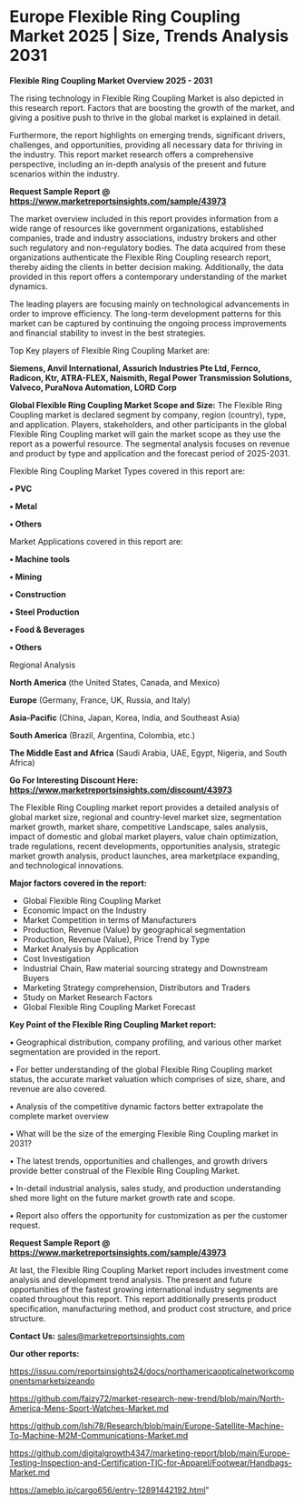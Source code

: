 # Europe Flexible Ring Coupling Market 2025 | Size, Trends Analysis 2031

<Strong> Flexible Ring Coupling Market Overview 2025 - 2031</strong>

The rising technology in Flexible Ring Coupling Market is also depicted in this research report. Factors that are boosting the growth of the market, and giving a positive push to thrive in the global market is explained in detail.

Furthermore, the report highlights on emerging trends, significant drivers, challenges, and opportunities, providing all necessary data for thriving in the industry. This report market research offers a comprehensive perspective, including an in-depth analysis of the present and future scenarios within the industry.

<strong>Request Sample Report @ <a href=https://www.marketreportsinsights.com/sample/43973>https://www.marketreportsinsights.com/sample/43973</a></strong>

The market overview included in this report provides information from a wide range of resources like government organizations, established companies, trade and industry associations, industry brokers and other such regulatory and non-regulatory bodies. The data acquired from these organizations authenticate the Flexible Ring Coupling research report, thereby aiding the clients in better decision making. Additionally, the data provided in this report offers a contemporary understanding of the market dynamics.

The leading players are focusing mainly on technological advancements in order to improve efficiency. The long-term development patterns for this market can be captured by continuing the ongoing process improvements and financial stability to invest in the best strategies.

Top Key players of Flexible Ring Coupling Market are:

<strong>Siemens, Anvil International, Assurich Industries Pte Ltd, Fernco, Radicon, Ktr, ATRA-FLEX, Naismith, Regal Power Transmission Solutions, Valveco, PuraNova Automation, LORD Corp</strong>

<strong><b>Global Flexible Ring Coupling Market Scope and Size:</b></strong>
The Flexible Ring Coupling market is declared segment by company, region (country), type, and application. Players, stakeholders, and other participants in the global Flexible Ring Coupling market will gain the market scope as they use the report as a powerful resource. The segmental analysis focuses on revenue and product by type and application and the forecast period of 2025-2031.

Flexible Ring Coupling Market Types covered in this report are:

<strong>•  PVC

•  Metal

•  Others</strong>

Market Applications covered in this report are:

<strong>•  Machine tools

•  Mining

•  Construction

•  Steel Production

•  Food & Beverages

•  Others</strong> 

Regional Analysis

<strong>North America</strong> (the United States, Canada, and Mexico)

<strong>Europe</strong> (Germany, France, UK, Russia, and Italy)

<strong>Asia-Pacific</strong> (China, Japan, Korea, India, and Southeast Asia)

<strong>South America</strong> (Brazil, Argentina, Colombia, etc.)

<strong>The Middle East and Africa</strong> (Saudi Arabia, UAE, Egypt, Nigeria, and South Africa)

<strong>Go For Interesting Discount Here: <a href=https://www.marketreportsinsights.com/discount/43973>https://www.marketreportsinsights.com/discount/43973</a></strong>

The Flexible Ring Coupling market report provides a detailed analysis of global market size, regional and country-level market size, segmentation market growth, market share, competitive Landscape, sales analysis, impact of domestic and global market players, value chain optimization, trade regulations, recent developments, opportunities analysis, strategic market growth analysis, product launches, area marketplace expanding, and technological innovations.

<strong><b>Major factors covered in the report:</b></strong>
<ul>
  <li>Global Flexible Ring Coupling Market </li>
  <li>Economic Impact on the Industry</li>
  <li>Market Competition in terms of Manufacturers</li>
  <li>Production, Revenue (Value) by geographical segmentation</li>
  <li>Production, Revenue (Value), Price Trend by Type</li>
  <li>Market Analysis by Application</li>
  <li>Cost Investigation</li>
  <li>Industrial Chain, Raw material sourcing strategy and Downstream Buyers</li>
  <li>Marketing Strategy comprehension, Distributors and Traders</li>
  <li>Study on Market Research Factors</li>
  <li>Global Flexible Ring Coupling Market Forecast</li>
</ul>

<strong><b>Key Point of the Flexible Ring Coupling Market report:</b></strong>

• Geographical distribution, company profiling, and various other market segmentation are provided in the report.

• For better understanding of the global Flexible Ring Coupling market status, the accurate market valuation which comprises of size, share, and revenue are also covered.

• Analysis of the competitive dynamic factors better extrapolate the complete market overview

• What will be the size of the emerging Flexible Ring Coupling market in 2031?

• The latest trends, opportunities and challenges, and growth drivers provide better construal of the Flexible Ring Coupling Market.

• In-detail industrial analysis, sales study, and production understanding shed more light on the future market growth rate and scope.

• Report also offers the opportunity for customization as per the customer request.

<strong>Request Sample Report @ <a href=https://www.marketreportsinsights.com/sample/43973>https://www.marketreportsinsights.com/sample/43973</a></strong>

At last, the Flexible Ring Coupling Market report includes investment come analysis and development trend analysis. The present and future opportunities of the fastest growing international industry segments are coated throughout this report. This report additionally presents product specification, manufacturing method, and product cost structure, and price structure.

<strong>Contact Us:</strong>
sales@marketreportsinsights.com

<strong>Our other reports:</strong>

<a href=https://issuu.com/reportsinsights24/docs/northamericaopticalnetworkcomponentsmarketsizeando>https://issuu.com/reportsinsights24/docs/northamericaopticalnetworkcomponentsmarketsizeando</a>

<a href=https://github.com/faizy72/market-research-new-trend/blob/main/North-America-Mens-Sport-Watches-Market.md>https://github.com/faizy72/market-research-new-trend/blob/main/North-America-Mens-Sport-Watches-Market.md</a>

<a href=https://github.com/Ishi78/Research/blob/main/Europe-Satellite-Machine-To-Machine-M2M-Communications-Market.md>https://github.com/Ishi78/Research/blob/main/Europe-Satellite-Machine-To-Machine-M2M-Communications-Market.md</a>

<a href=https://github.com/digitalgrowth4347/marketing-report/blob/main/Europe-Testing-Inspection-and-Certification-TIC-for-Apparel/Footwear/Handbags-Market.md>https://github.com/digitalgrowth4347/marketing-report/blob/main/Europe-Testing-Inspection-and-Certification-TIC-for-Apparel/Footwear/Handbags-Market.md</a>

<a href=https://ameblo.jp/cargo656/entry-12891442192.html>https://ameblo.jp/cargo656/entry-12891442192.html</a>"
